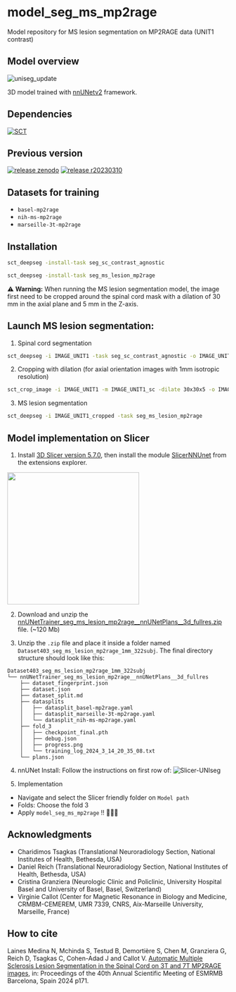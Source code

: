 # model_seg_ms_mp2rage

Model repository for MS lesion segmentation on MP2RAGE data (UNIT1 contrast)

## Model overview 

![uniseg_update](https://github.com/ivadomed/model_seg_ms_mp2rage/assets/77469192/e4b5fbcc-03e9-4bc4-829e-604c32dbdd68)

3D model trained with [nnUNetv2](https://github.com/MIC-DKFZ/nnUNet) framework.

## Dependencies
[![SCT](https://img.shields.io/badge/SCT-6.4-green)](https://github.com/spinalcordtoolbox/spinalcordtoolbox/releases/tag/6.4)

## Previous version
[![release zenodo](https://img.shields.io/badge/zenodo-records/11555780-blue)](https://zenodo.org/records/11555780)
[![release r20230310](https://img.shields.io/badge/release-r20230310-blue)](https://github.com/ivadomed/model_seg_ms_mp2rage/releases/tag/r20230310)

## Datasets for training 

- `basel-mp2rage`
- `nih-ms-mp2rage`
- `marseille-3t-mp2rage`

## Installation 
```bash
sct_deepseg -install-task seg_sc_contrast_agnostic
```
```bash
sct_deepseg -install-task seg_ms_lesion_mp2rage 
```

:warning: **Warning:** When running the MS lesion segmentation model, the image first need to be cropped around the spinal cord mask with a dilation of 30 mm in the axial plane and 5 mm in the Z-axis. 

## Launch MS lesion segmentation:
1. Spinal cord segmentation 
```bash
sct_deepseg -i IMAGE_UNIT1 -task seg_sc_contrast_agnostic -o IMAGE_UNIT1_sc
```
2. Cropping with dilation (for axial orientation images with 1mm isotropic resolution)
```bash
sct_crop_image -i IMAGE_UNIT1 -m IMAGE_UNIT1_sc -dilate 30x30x5 -o IMAGE_UNIT1_cropped
```
3. MS lesion segmentation 
```bash
sct_deepseg -i IMAGE_UNIT1_cropped -task seg_ms_lesion_mp2rage 
```

## Model implementation on Slicer

1. Install [3D Slicer version 5.7.0](https://download.slicer.org/), then install the module [SlicerNNUnet](https://github.com/KitwareMedical/SlicerNNUnet) from the extensions explorer.

<img src="https://github.com/spinalcordtoolbox/spinalcordtoolbox/assets/77469192/9d7964d2-66e3-464d-ac1a-04caaaced63b" width="300px;" alt=""/>


2. Download and unzip the [ nnUNetTrainer_seg_ms_lesion_mp2rage__nnUNetPlans__3d_fullres.zip](https://github.com/ivadomed/model_seg_ms_mp2rage/releases/tag/r20240610) file. (~120 Mb)

3. Unzip the `.zip` file and place it inside a folder named `Dataset403_seg_ms_lesion_mp2rage_1mm_322subj`. The final directory structure should look like this:
```
Dataset403_seg_ms_lesion_mp2rage_1mm_322subj
└── nnUNetTrainer_seg_ms_lesion_mp2rage__nnUNetPlans__3d_fullres
    ├── dataset_fingerprint.json
    ├── dataset.json
    ├── dataset_split.md
    ├── datasplits
    │   ├── datasplit_basel-mp2rage.yaml
    │   ├── datasplit_marseille-3t-mp2rage.yaml
    │   └── datasplit_nih-ms-mp2rage.yaml
    ├── fold_3
    │   ├── checkpoint_final.pth
    │   ├── debug.json
    │   ├── progress.png
    │   └── training_log_2024_3_14_20_35_08.txt
    └── plans.json
``` 

4. nnUNet Install: Follow the instructions on first row of:
![Slicer-UNIseg](https://github.com/ivadomed/model_seg_ms_mp2rage/assets/77469192/90207a02-f640-4624-b10d-1abbd6433ba6)

5. Implementation
- Navigate and select the Slicer friendly folder on `Model path`
- Folds: Choose the fold 3
- Apply `model_seg_ms_mp2rage` !! 🚀🚀🚀


## Acknowledgments

- Charidimos Tsagkas (Translational Neuroradiology Section, National Institutes of Health, Bethesda, USA)
- Daniel Reich (Translational Neuroradiology Section, National Institutes of Health, Bethesda, USA)
- Cristina Granziera (Neurologic Clinic and Policlinic, University Hospital Basel and University of Basel, Basel, Switzerland)
- Virginie Callot (Center for Magnetic Resonance in Biology and Medicine, CRMBM-CEMEREM, UMR 7339, CNRS, Aix-Marseille University, Marseille, France)
 
## How to cite
Laines Medina N, Mchinda S, Testud B, Demortière S, Chen M, Granziera G, Reich D, Tsagkas C, Cohen-Adad J and Callot V.	[Automatic Multiple Sclerosis Lesion Segmentation in the Spinal Cord on 3T and 7T MP2RAGE images](https://github.com/user-attachments/files/17374804/POSTERS-E.ESMRMB.2024.NILSER.LAINES.MEDINA.pdf), in: Proceedings of the 40th Annual Scientific Meeting of ESMRMB	Barcelona, Spain	2024	p171.



